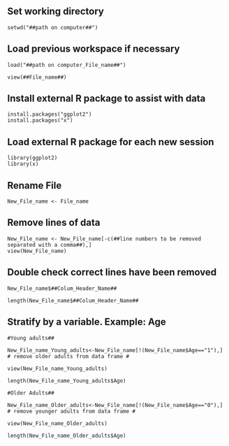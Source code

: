 ## Set working directory ##

    setwd("##path on computer##")

## Load previous workspace if necessary ##

    load("##path on computer_File_name##")

    view(##File_name##)

## Install external R package to assist with data ##
    install.packages("ggplot2")
    install.packages("x")

## Load external R package for each new session ##
    library(ggplot2)
    library(x)
    
## Rename File ##

    New_File_name <- File_name

## Remove lines of data ##

    New_File_name <- New_File_name[-c(##line numbers to be removed separated with a comma##),]
    view(New_File_name)

## Double check correct lines have been removed  ##

    New_File_name$##Colum_Header_Name##

    length(New_File_name$##Colum_Header_Name##

## Stratify by a variable. Example: Age ##


    #Young adults##
    
    New_File_name_Young_adults<-New_File_name[!(New_File_name$Age=="1"),] # remove older adults from data frame #

    view(New_File_name_Young_adults)

    length(New_File_name_Young_adults$Age)

    #Older Adults##
    
    New_File_name_Older_adults<-New_File_name[!(New_File_name$Age=="0"),] # remove younger adults from data frame #

    view(New_File_name_Older_adults)

    length(New_File_name_Older_adults$Age)

